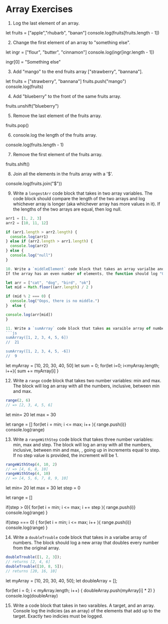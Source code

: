 # Array Exercises

1. Log the last element of an array.

let fruits = ["apple","rhubarb", "banan"]
console.log(fruits[fruits.length - 1])

2. Change the first element of an array to "something else".

let ingr = ["flour", "butter", "cinnamon"]
console.log(ingr[ingr.length - 1])

ingr[0] = "Something else"

3. Add "mango" to the end fruits array ["strawberry", "bannana"].

let fruits = ["strawberry", "bannana"]
fruits.push("mango")
console.log(fruits)

4. Add "blueberry" to the front of the same fruits array.

fruits.unshift("blueberry")

5. Remove the last element of the fruits array.

fruits.pop()

6. console.log the length of the fruits array.

console.log(fruits.length - 1)

7. Remove the first element of the fruits array.

fruits.shift()

8. Join all the elements in the fruits array with a '$'.

console.log(fruits.join("$"))

9. Write a `longestArr` code block that takes in two array variables. The code block should compare the length of the two arrays and log whichever array is longer (aka whichever array has more values in it). If the lengths of the two arrays are equal, then log null.
```js
arr1 = [1, 2, 3]
arr2 = [10, 11, 12]

if (arr1.length > arr2.length) {
  console.log(arr1)
} else if (arr2.length > arr1.length) {
  console.log(arr2)
} else {
  console.log("null")
}

10. Write a `middleElement` code block that takes an array varialbe and logs the middle element of that array.
If the array has an even number of elements, the function should log "Oops, there's no middle..."

let arr = ["cat", "dog", "bird", "ok"]
let mid = Math.floor((arr.length) / 2 )

if (mid % 2 === 0) {
  console.log("Oops, there is no middle.")
}  else {

console.log(arr[mid])
}

11. Write a `sumArray` code block that takes as varaible array of numbers and logs the sum of all these numbers.
```js
sumArray([1, 2, 3, 4, 5, 6])
//  21

sumArray([1, 2, 3, 4, 5, -6])
//  9
```
let myArray = [10, 20, 30, 40, 50]
let sum = 0;
for(let i=0; i<myArray.length; i++){
 sum += myArray[i]
 }


12. Write a `range` code block that takes two number variables: min and max.
The block will log an array with all the numbers, inclusive, between min and max.
```js
range(2, 6)
// => [2, 3, 4, 5, 6]
```
let min= 20
let max = 30

let range = []
for(let i = min; i <= max; i++ ){
range.push(i)}
console.log(range)

13. Write a `rangeWithStep` code block that takes three number variables: min, max and step.
The block will log an array with all the numbers, inclusive, between min and max, , going up in increments equal to step.
If no step value is provided, the increment will be 1.
```js
rangeWithStep(4, 10, 2)
// => [4, 6, 8, 10]
rangeWithStep(4, 10)
// => [4, 5, 6, 7, 8, 9, 10]
```
let min= 20
let max = 30
let step = 0

let range = []

if(step > 0){
for(let i = min; i <= max; i += step ){
range.push(i)}
console.log(range) }

if(step === 0)
{ for(let i = min; i <= max; i++ ){
range.push(i)}
console.log(range) }


14. Write a `doubleTrouble` code block that takes in a varialbe array of numbers.
The block should log a new array that doubles every number from the original array.
```js
doubleTrouble([1, 2, 3]);
// returns [2, 4, 6]
doubleTrouble([10, 8, 5]);
// returns [20, 16, 10]
```

let myArray = [10, 20, 30, 40, 50];
let doubleArray = [];

for(let i = 0; i < myArray.length; i++) {
  doubleArray.push(myArray[i] * 2)
}
console.log(doubleArray)

15. Write a code block that takes in two varaibles. A target, and an array. Console log the indicies (as an array) of the elements that add up to the target. Exactly two indicies must be logged.
